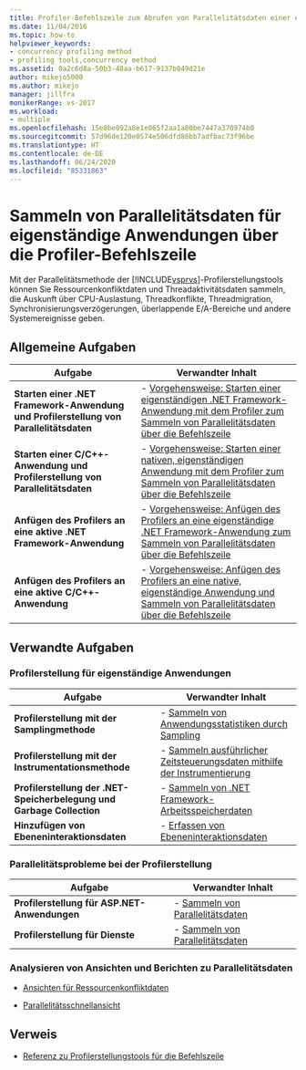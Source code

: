 ```yaml
---
title: Profiler-Befehlszeile zum Abrufen von Parallelitätsdaten einer eigenständigen App
ms.date: 11/04/2016
ms.topic: how-to
helpviewer_keywords:
- concurrency profiling method
- profiling tools,concurrency method
ms.assetid: 0a2c6d8a-50b3-48aa-b617-9137b049d21e
author: mikejo5000
ms.author: mikejo
manager: jillfra
monikerRange: vs-2017
ms.workload:
- multiple
ms.openlocfilehash: 15e8be092a8e1e065f2aa1a80be7447a370974b0
ms.sourcegitcommit: 57d96de120e0574e506dfd80bb7adfbac73f96be
ms.translationtype: HT
ms.contentlocale: de-DE
ms.lasthandoff: 06/24/2020
ms.locfileid: "85331863"
---
```

# <a name="collect-concurrency-data-for-stand-alone-applications-by-using-the-profiler-command-line"></a>Sammeln von Parallelitätsdaten für eigenständige Anwendungen über die Profiler-Befehlszeile
Mit der Parallelitätsmethode der [!INCLUDE[vsprvs](../code-quality/includes/vsprvs_md.md)]-Profilerstellungstools können Sie Ressourcenkonfliktdaten und Threadaktivitätsdaten sammeln, die Auskunft über CPU-Auslastung, Threadkonflikte, Threadmigration, Synchronisierungsverzögerungen, überlappende E/A-Bereiche und andere Systemereignisse geben.

## <a name="common-tasks"></a>Allgemeine Aufgaben

|Aufgabe|Verwandter Inhalt|
|----------|---------------------|
|**Starten einer .NET Framework-Anwendung und Profilerstellung von Parallelitätsdaten**|-   [Vorgehensweise: Starten einer eigenständigen .NET Framework-Anwendung mit dem Profiler zum Sammeln von Parallelitätsdaten über die Befehlszeile](../profiling/how-to-launch-a-stand-alone-dotnet-framework-app-to-collect-concurrency-data.md)|
|**Starten einer C/C++-Anwendung und Profilerstellung von Parallelitätsdaten**|-   [Vorgehensweise: Starten einer nativen, eigenständigen Anwendung mit dem Profiler zum Sammeln von Parallelitätsdaten über die Befehlszeile](../profiling/how-to-launch-a-stand-alone-native-application-to-collect-concurrency-data.md)|
|**Anfügen des Profilers an eine aktive .NET Framework-Anwendung**|-   [Vorgehensweise: Anfügen des Profilers an eine eigenständige .NET Framework-Anwendung zum Sammeln von Parallelitätsdaten über die Befehlszeile](../profiling/how-to-attach-the-profiler-to-a-dotnet-app-and-collect-concurrency-data.md)|
|**Anfügen des Profilers an eine aktive C/C++-Anwendung**|-   [Vorgehensweise: Anfügen des Profilers an eine native, eigenständige Anwendung und Sammeln von Parallelitätsdaten über die Befehlszeile](../profiling/how-to-attach-the-profiler-to-a-native-app-and-collect-concurrency-data.md)|

## <a name="related-tasks"></a>Verwandte Aufgaben

### <a name="profile-stand-alone-applications"></a>Profilerstellung für eigenständige Anwendungen

|Aufgabe|Verwandter Inhalt|
|----------|---------------------|
|**Profilerstellung mit der Samplingmethode**|-   [Sammeln von Anwendungsstatistiken durch Sampling](../profiling/collecting-application-statistics-for-stand-alone-applications.md)|
|**Profilerstellung mit der Instrumentationsmethode**|-   [Sammeln ausführlicher Zeitsteuerungsdaten mithilfe der Instrumentierung](../profiling/collecting-detailed-timing-data-for-a-stand-alone-application.md)|
|**Profilerstellung der .NET-Speicherbelegung und Garbage Collection**|-   [Sammeln von .NET Framework-Arbeitsspeicherdaten](../profiling/collecting-dotnet-framework-memory-data-for-stand-alone-applications.md)|
|**Hinzufügen von Ebeneninteraktionsdaten**|-   [Erfassen von Ebeneninteraktionsdaten](../profiling/adding-tier-interaction-data-from-the-command-line.md)|

### <a name="profile-concurrency-issues"></a>Parallelitätsprobleme bei der Profilerstellung

|Aufgabe|Verwandter Inhalt|
|----------|---------------------|
|**Profilerstellung für ASP.NET-Anwendungen**|-   [Sammeln von Parallelitätsdaten](../profiling/collecting-concurrency-data-for-an-aspnet-web-application.md)|
|**Profilerstellung für Dienste**|-   [Sammeln von Parallelitätsdaten](../profiling/collecting-concurrency-data-for-a-service-by-using-the-profiler-command-line.md)|

### <a name="analyze-concurrency-data-views-and-reports"></a>Analysieren von Ansichten und Berichten zu Parallelitätsdaten
- [Ansichten für Ressourcenkonfliktdaten](../profiling/resource-contention-data-views.md)

- [Parallelitätsschnellansicht](../profiling/concurrency-visualizer.md)

## <a name="reference"></a>Verweis
- [Referenz zu Profilerstellungstools für die Befehlszeile](../profiling/command-line-profiling-tools-reference.md)

